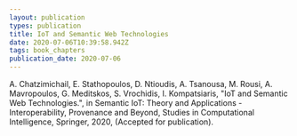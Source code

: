 ```yaml
---
layout: publication
types: publication
title: IoT and Semantic Web Technologies
date: 2020-07-06T10:39:58.942Z
tags: book_chapters
publication_date: 2020-07-06
---
```

A. Chatzimichail, E. Stathopoulos, D. Ntioudis, A. Tsanousa, M. Rousi, A. Mavropoulos, G. Meditskos, S. Vrochidis, I. Kompatsiaris, "IoT and Semantic Web Technologies.", in Semantic IoT: Theory and Applications - Interoperability, Provenance and Beyond, Studies in Computational Intelligence, Springer, 2020, (Accepted for publication).